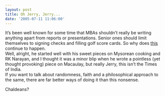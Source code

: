 ```yaml
---
layout: post
title: Oh Jerry, Jerry...
date: '2005-07-11 11:06:00'
---
```


It&rsquo;s been well known for some time that MBAs shouldn&rsquo;t really be writing anything apart from reports or presentations. Senior ones should limit themselves to signing checks and filling golf score cards. So why does <a href="http://www.indianexpress.com/full_story.php?content_id=74199" target="_blank">this</a> continue to happen.<br/>
Well, alright, he started well with his sweet pieces on Mysorean cooking and RK Narayan, and I thought it was a minor blip when he wrote a pointless (yet thought provoking) piece on Macaulay, but really Jerry, this isn&rsquo;t the Times of India.<br/>
If you want to talk about randomness, faith and a philosophical approach to the same, there are far better ways of doing it than this nonsense. 

Chaldeans?
